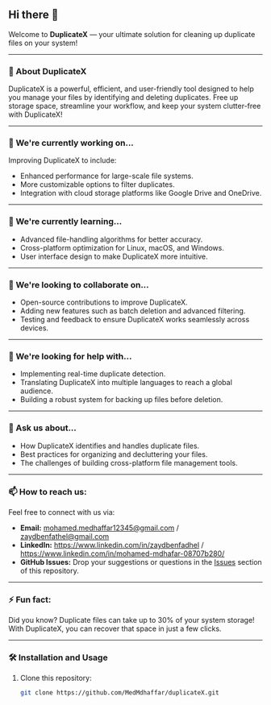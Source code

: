 ## Hi there 👋

Welcome to **DuplicateX** — your ultimate solution for cleaning up duplicate files on your system!

---

### 🚀 About DuplicateX

DuplicateX is a powerful, efficient, and user-friendly tool designed to help you manage your files by identifying and deleting duplicates. Free up storage space, streamline your workflow, and keep your system clutter-free with DuplicateX!

---

### 🔭 We're currently working on...
Improving DuplicateX to include:
- Enhanced performance for large-scale file systems.
- More customizable options to filter duplicates.
- Integration with cloud storage platforms like Google Drive and OneDrive.

---

### 🌱 We're currently learning...
- Advanced file-handling algorithms for better accuracy.
- Cross-platform optimization for Linux, macOS, and Windows.
- User interface design to make DuplicateX more intuitive.

---

### 👯 We're looking to collaborate on...
- Open-source contributions to improve DuplicateX.
- Adding new features such as batch deletion and advanced filtering.
- Testing and feedback to ensure DuplicateX works seamlessly across devices.

---

### 🤔 We're looking for help with...
- Implementing real-time duplicate detection.
- Translating DuplicateX into multiple languages to reach a global audience.
- Building a robust system for backing up files before deletion.

---

### 💬 Ask us about...
- How DuplicateX identifies and handles duplicate files.
- Best practices for organizing and decluttering your files.
- The challenges of building cross-platform file management tools.

---

### 📫 How to reach us:
Feel free to connect with us via:
- **Email:** mohamed.medhaffar12345@gmail.com / zaydbenfathel@gmail.com
- **LinkedIn:** https://www.linkedin.com/in/zaydbenfadhel / https://www.linkedin.com/in/mohamed-mdhafar-08707b280/
- **GitHub Issues:** Drop your suggestions or questions in the [Issues](https://github.com/MedMdhaffar/duplicateX/issues) section of this repository.

---

### ⚡ Fun fact:
Did you know? Duplicate files can take up to 30% of your system storage! With DuplicateX, you can recover that space in just a few clicks.

---

### 🛠️ Installation and Usage
1. Clone this repository:
   ```bash
   git clone https://github.com/MedMdhaffar/duplicateX.git
